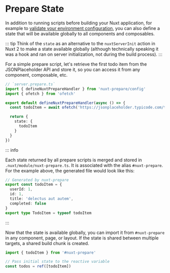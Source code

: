 # Prepare State

In addition to running scripts before building your Nuxt application, for example to [validate your environment configuration](/guide/example-env-validation), you can also define a state that will be available globally to all components and composables.

::: tip
Think of the `state` as an alternative to the `nuxtServerInit` action in Nuxt 2 to make a state available globally (although technically speaking it was a hook and ran on server initialization, not during the build process).
:::

For a simple prepare script, let's retrieve the first todo item from the JSONPlaceholder API and store it, so you can access it from any component, composable, etc.

```ts
// `server.prepare.ts`
import { defineNuxtPrepareHandler } from 'nuxt-prepare/config'
import { ofetch } from 'ofetch'

export default defineNuxtPrepareHandler(async () => {
  const todoItem = await ofetch('https://jsonplaceholder.typicode.com/todos/1')

  return {
    state: {
      todoItem
    }
  }
})
```

::: info

Each state returned by all prepare scripts is merged and stored in `.nuxt/module/nuxt-prepare.ts`. It is associated with the alias `#nuxt-prepare`. For the example above, the generated file would look like this:

```ts
// Generated by nuxt-prepare
export const todoItem = {
  userId: 1,
  id: 1,
  title: 'delectus aut autem',
  completed: false
}
export type TodoItem = typeof todoItem
```

:::

Now that the state is available globally, you can import it from `#nuxt-prepare` in any component, page, or layout. If the state is shared between multiple targets, a shared build chunk is created.

```ts
import { todoItem } from '#nuxt-prepare'

// Pass initial state to the reactive variable
const todos = ref([todoItem])
```
